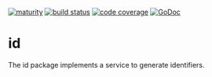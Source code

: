 [![maturity](https://img.shields.io/badge/status-stable-brightgreen.svg)](https://github.com/the-anna-project/id) [![build status](https://travis-ci.org/the-anna-project/id.svg?branch=master)](https://travis-ci.org/the-anna-project/id) [![code coverage](https://codecov.io/github/the-anna-project/id/coverage.svg?branch=master)](https://codecov.io/github/the-anna-project/id?branch=master) [![GoDoc](https://godoc.org/github.com/the-anna-project/id?status.svg)](http://godoc.org/github.com/the-anna-project/id)

# id
The id package implements a service to generate identifiers.

